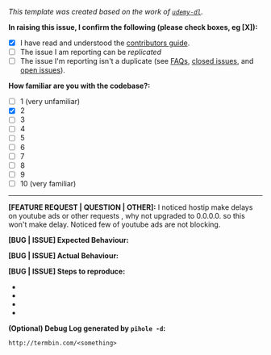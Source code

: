 _This template was created based on the work of [`udemy-dl`](https://github.com/nishad/udemy-dl/blob/master/LICENSE)._

**In raising this issue, I confirm the following (please check boxes, eg [X]):**

- [x] I have read and understood the [contributors guide](https://github.com/pi-hole/pi-hole/blob/master/CONTRIBUTING.md).
- [ ] The issue I am reporting can be *replicated*
- [ ] The issue I'm reporting isn't a duplicate (see [FAQs](https://github.com/pi-hole/pi-hole/wiki/FAQs), [closed issues](https://github.com/pi-hole/pi-hole/issues?utf8=%E2%9C%93&q=is%3Aissue%20is%3Aclosed%20), and [open issues](https://github.com/pi-hole/pi-hole/issues)).

**How familiar are you with the codebase?:**

- [ ] 1 (very unfamiliar)
- [x] 2
- [ ] 3
- [ ] 4
- [ ] 5
- [ ] 6
- [ ] 7
- [ ] 8
- [ ] 9
- [ ] 10 (very familiar)

---
**[FEATURE REQUEST | QUESTION | OTHER]:**
I noticed hostip make delays on youtube ads or other requests , why not upgraded to 0.0.0.0. so this won't make delay. Noticed few of youtube ads are not blocking.

**[BUG | ISSUE] Expected Behaviour:**


**[BUG | ISSUE] Actual Behaviour:**


**[BUG | ISSUE] Steps to reproduce:**

-
-
-
-

**(Optional) Debug Log generated by `pihole -d`:**

`http://termbin.com/<something>`
